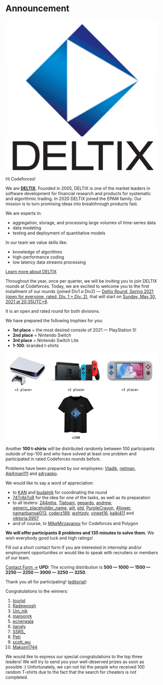 # Announcement

[![deltix](images/9ced30bc043cfa5c6928d46ec78c7c77ac87b0a8.png)](https://codeforces.com/https://deltix.io/)

 Hi Codeforces!

We are **[DELTIX](https://codeforces.com/https://deltix.io/)**. Founded in 2005, DELTIX is one of the market leaders in software development for financial research and products for systematic and algorithmic trading. In 2020 DELTIX joined the EPAM family. Our mission is to turn promising ideas into breakthrough products fast. 

We are experts in:

 * aggregation, storage, and processing large volumes of time-series data
* data modeling
* testing and deployment of quantitative models

In our team we value skills like: 

 * knowledge of algorithms
* high-performance coding
* low latency data streams processing

[Learn more about DELTIX](https://codeforces.com/https://deltix.io/) 

Throughout the year, once per quarter, we will be inviting you to join DELTIX rounds at Codeforces. Today, we are excited to welcome you to the first installment of our rounds (joined Div1 и Div2) — [Deltix Round, Spring 2021 (open for everyone, rated, Div. 1 + Div. 2)](https://codeforces.com/contest/1523), that will start on [Sunday, May 30, 2021 at 20:35UTC+6](https://codeforces.com/https://www.timeanddate.com/worldclock/fixedtime.html?day=30&month=5&year=2021&hour=17&min=35&sec=0&p1=166). 

It is an open and rated round for both divisions.

We have prepared the following trophies for you: 

 * **1st place** = the most desired console of 2021 — PlayStation 5!
* **2nd place** = Nintendo Switch
* **3rd place** = Nintendo Switch Lite
* **1-100**: branded t-shirts

![ ](images/1fd23db56598423be5166701ef109316b0262815.png)

Another **100 t-shirts** will be distributed randomly between 100 participants outside of top-100 and who have solved at least one problem and participated in rated Codeforces rounds before. 

Problems have been prepared by our employees: [Vladik](https://codeforces.com/profile/Vladik "Candidate Master Vladik"), [netman](https://codeforces.com/profile/netman "Candidate Master netman"), [AleXman111](https://codeforces.com/profile/AleXman111 "Candidate Master AleXman111") and [sdryapko](https://codeforces.com/profile/sdryapko "Candidate Master sdryapko").

We would like to say a word of appreciation:

 * to [KAN](https://codeforces.com/profile/KAN "Legendary Grandmaster KAN") and [budalnik](https://codeforces.com/profile/budalnik "International Grandmaster budalnik") for coordinating the round
* [74TrAkToR](https://codeforces.com/profile/74TrAkToR "Grandmaster 74TrAkToR") for the idea for one of the tasks, as well as its preparation
* to all testers: [244mhq](https://codeforces.com/profile/244mhq "Legendary Grandmaster 244mhq"), [Tlatoani](https://codeforces.com/profile/Tlatoani "International Grandmaster Tlatoani"), [gepardo](https://codeforces.com/profile/gepardo "International Grandmaster gepardo"), [andrew](https://codeforces.com/profile/andrew "Grandmaster andrew"), [generic_placeholder_name](https://codeforces.com/profile/generic_placeholder_name "Master generic_placeholder_name"), [ajit](https://codeforces.com/profile/ajit "Master ajit"), [ptd](https://codeforces.com/profile/ptd "International Master ptd"), [PurpleCrayon](https://codeforces.com/profile/PurpleCrayon "Master PurpleCrayon"), [4llower](https://codeforces.com/profile/4llower "Candidate Master 4llower"), [namanbansal013](https://codeforces.com/profile/namanbansal013 "Expert namanbansal013"), [coderz189](https://codeforces.com/profile/coderz189 "Expert coderz189"), [wxhtzdy](https://codeforces.com/profile/wxhtzdy "Expert wxhtzdy"), [vineet16](https://codeforces.com/profile/vineet16 "Expert vineet16"), [kalki411](https://codeforces.com/profile/kalki411 "Expert kalki411") and [viktoria.0907](https://codeforces.com/profile/viktoria.0907 "Specialist viktoria.0907")
* and of course, to [MikeMirzayanov](https://codeforces.com/profile/MikeMirzayanov "Headquarters, MikeMirzayanov") for Codeforces and Polygon

**We will offer participants 8 problems and 135 minutes to solve them.** We wish everybody good luck and high ratings!

Fill out a short contact form if you are interested in internship and/or employment opportunities or would like to speak with recruiters or members of our team.

  [Contact Form →](https://codeforces.com/userForm/416572951fcf6e58) **UPD:** The scoring distribution is **500 — 1000 — 1500 — 2250 — 2250 — 3000 — 3250 — 3250**.

Thank you all for participating! ([editorial](Tutorial_(en).md))

Congratulations to the winners:  
1. [tourist](https://codeforces.com/profile/tourist "Legendary Grandmaster tourist")  
2. [Radewoosh](https://codeforces.com/profile/Radewoosh "Legendary Grandmaster Radewoosh")  
3. [Um_nik](https://codeforces.com/profile/Um_nik "Legendary Grandmaster Um_nik")  
4. [maroonrk](https://codeforces.com/profile/maroonrk "Legendary Grandmaster maroonrk")  
5. [ecnerwala](https://codeforces.com/profile/ecnerwala "Legendary Grandmaster ecnerwala")  
6. [jiangly](https://codeforces.com/profile/jiangly "Legendary Grandmaster jiangly")  
7. [SSRS_](https://codeforces.com/profile/SSRS_ "International Grandmaster SSRS_")  
8. [Petr](https://codeforces.com/profile/Petr "Legendary Grandmaster Petr")  
9. [scott_wu](https://codeforces.com/profile/scott_wu "Legendary Grandmaster scott_wu")  
10. [Maksim1744](https://codeforces.com/profile/Maksim1744 "Legendary Grandmaster Maksim1744") 

We would like to express our special congratulations to the top three leaders! We will try to send you your well-deserved prizes as soon as possible :) Unfortunately, we can not list the people who received 100 random T-shirts due to the fact that the search for cheaters is not completed.

